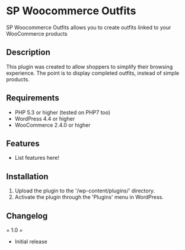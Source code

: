 # SP Woocommerce Outfits

SP Woocommerce Outfits allows you to create outfits linked to your WooCommerce products

## Description
This plugin was created to allow shoppers to simplify their browsing experience.
The point is to display completed outfits, instead of simple products.

## Requirements
* PHP 5.3 or higher (tested on PHP7 too)
* WordPress 4.4 or higher
* WooCommerce 2.4.0 or higher

## Features
* List features here!

## Installation
1. Upload the plugin to the '/wp-content/plugins/' directory.
2. Activate the plugin through the 'Plugins' menu in WordPress.

## Changelog
= 1.0 =
* Initial release
